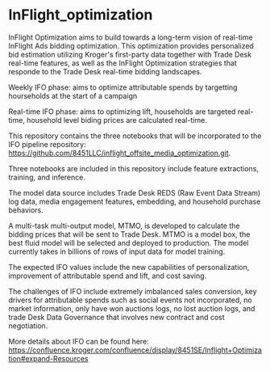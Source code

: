 # InFlight_optimization

InFlight Optimization aims to build towards a long-term vision of real-time InFlight Ads bidding optimization. This optimization provides personalized bid estimation utilizing Kroger's first-party data together with Trade Desk real-time features, as well as the InFlight Optimization strategies that responde to the Trade Desk real-time bidding landscapes.  

Weekly IFO phase: aims to optimize attributable spends by targetting hourseholds at the start of a campaign

Real-time IFO phase: aims to optimizing lift, households are targeted real-time, household level biding prices are calculated real-time. 

This repository contains the three notebooks that will be incorporated to the IFO pipeline repository: https://github.com/8451LLC/inflight_offsite_media_optimization.git.

Three notebooks are included in this repository include feature extractions, training, and inference. 

The model data source includes Trade Desk REDS (Raw Event Data Stream) log data, media engagement features, embedding, and household purchase behaviors. 

A multi-task multi-output model, MTMO, is developed to calculate the bidding prices that will be sent to Trade Desk. MTMO is a model box, the best fluid model will be selected and deployed to production. The model currently takes in billions of rows of input data for model training. 

The expected IFO values include the new capabilities of personalization, improvement of attributable spend and lift, and cost saving. 

The challenges of IFO include extremely imbalanced sales conversion, key drivers for attributable spends such as social events not incorporated, no market information, only have won auctions logs, no lost auction logs, and trade Desk Data Governance that involves new contract and cost negotiation.

More details about IFO can be found here: 
https://confluence.kroger.com/confluence/display/8451SE/Inflight+Optimization#expand-Resources
